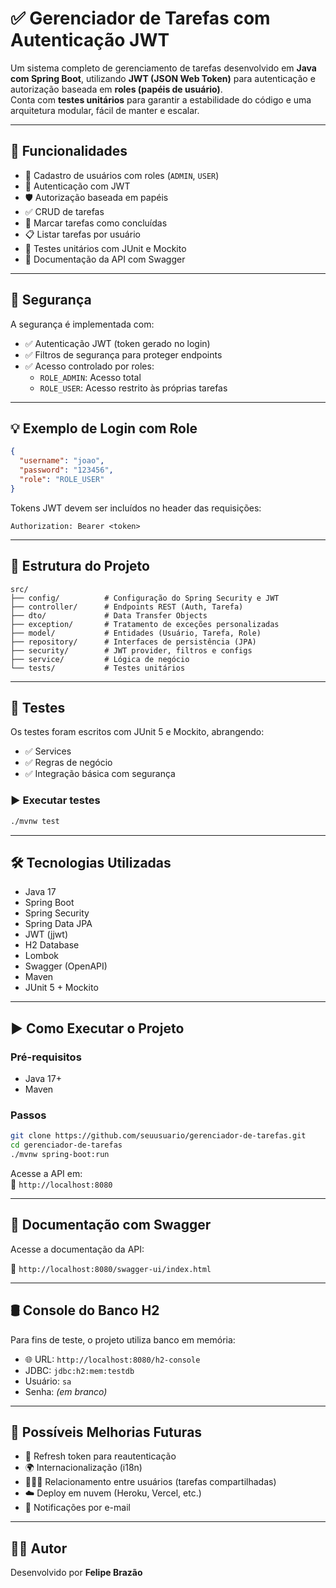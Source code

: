# ✅ Gerenciador de Tarefas com Autenticação JWT

Um sistema completo de gerenciamento de tarefas desenvolvido em **Java com Spring Boot**, utilizando **JWT (JSON Web Token)** para autenticação e autorização baseada em **roles (papéis de usuário)**.  
Conta com **testes unitários** para garantir a estabilidade do código e uma arquitetura modular, fácil de manter e escalar.

---

## 🚀 Funcionalidades

- 📌 Cadastro de usuários com roles (`ADMIN`, `USER`)
- 🔐 Autenticação com JWT
- 🛡️ Autorização baseada em papéis
- ✅ CRUD de tarefas
- 📅 Marcar tarefas como concluídas
- 📋 Listar tarefas por usuário
- 🧪 Testes unitários com JUnit e Mockito
- 🧰 Documentação da API com Swagger

---

## 🔐 Segurança

A segurança é implementada com:

- ✅ Autenticação JWT (token gerado no login)
- ✅ Filtros de segurança para proteger endpoints
- ✅ Acesso controlado por roles:
  - `ROLE_ADMIN`: Acesso total
  - `ROLE_USER`: Acesso restrito às próprias tarefas

---

## 💡 Exemplo de Login com Role

```json
{
  "username": "joao",
  "password": "123456",
  "role": "ROLE_USER"
}
```

Tokens JWT devem ser incluídos no header das requisições:

```
Authorization: Bearer <token>
```

---

## 📁 Estrutura do Projeto

```
src/
├── config/          # Configuração do Spring Security e JWT
├── controller/      # Endpoints REST (Auth, Tarefa)
├── dto/             # Data Transfer Objects
├── exception/       # Tratamento de exceções personalizadas
├── model/           # Entidades (Usuário, Tarefa, Role)
├── repository/      # Interfaces de persistência (JPA)
├── security/        # JWT provider, filtros e configs
├── service/         # Lógica de negócio
└── tests/           # Testes unitários
```

---

## 🧪 Testes

Os testes foram escritos com JUnit 5 e Mockito, abrangendo:

- ✅ Services
- ✅ Regras de negócio
- ✅ Integração básica com segurança

### ▶️ Executar testes

```bash
./mvnw test
```

---

## 🛠️ Tecnologias Utilizadas

- Java 17
- Spring Boot
- Spring Security
- Spring Data JPA
- JWT (jjwt)
- H2 Database
- Lombok
- Swagger (OpenAPI)
- Maven
- JUnit 5 + Mockito

---

## ▶️ Como Executar o Projeto

### Pré-requisitos

- Java 17+
- Maven

### Passos

```bash
git clone https://github.com/seuusuario/gerenciador-de-tarefas.git
cd gerenciador-de-tarefas
./mvnw spring-boot:run
```

Acesse a API em:  
📍 `http://localhost:8080`

---

## 🔎 Documentação com Swagger

Acesse a documentação da API:

📄 `http://localhost:8080/swagger-ui/index.html`

---

## 🛢️ Console do Banco H2

Para fins de teste, o projeto utiliza banco em memória:

- 🌐 URL: `http://localhost:8080/h2-console`
- JDBC: `jdbc:h2:mem:testdb`
- Usuário: `sa`
- Senha: _(em branco)_

---

## 📌 Possíveis Melhorias Futuras

- 🔄 Refresh token para reautenticação
- 🌍 Internacionalização (i18n)
- 🧑‍🤝‍🧑 Relacionamento entre usuários (tarefas compartilhadas)
- ☁️ Deploy em nuvem (Heroku, Vercel, etc.)
- 📧 Notificações por e-mail

---

## 👨‍💻 Autor

Desenvolvido por **Felipe Brazão**  
